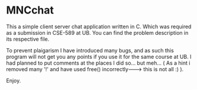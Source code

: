 # MNCchat
This a simple client server chat application written in C. Which was required as a submission in CSE-589 at UB. You can find the problem description in its respective file.

To prevent plaigarism I have introduced many bugs, and as such this program will not get you any points if you use it for the same course at UB. I had planned to put comments at the places I did so... but meh... ( As a hint i removed many '!' and have used free() incorrectly---> this is not all :) ).

Enjoy.
